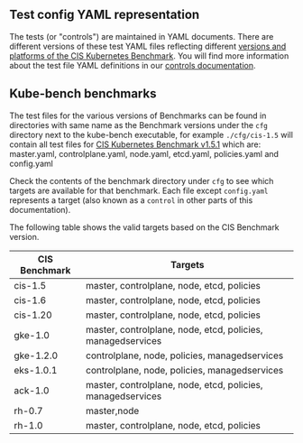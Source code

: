 ## Test config YAML representation

The tests (or "controls") are maintained in YAML documents. There are different versions of these test YAML files reflecting different [versions and platforms of the CIS Kubernetes Benchmark](./platforms.md). You will find more information about the test file YAML definitions in our [controls documentation](./controls.md).

## Kube-bench benchmarks

The test files for the various versions of Benchmarks can be found in directories
with same name as the Benchmark versions under the `cfg` directory next to the kube-bench executable, 
for example `./cfg/cis-1.5` will contain all test files for [CIS Kubernetes Benchmark v1.5.1](https://workbench.cisecurity.org/benchmarks/4892) which are:
master.yaml, controlplane.yaml, node.yaml, etcd.yaml, policies.yaml and config.yaml 

Check the contents of the benchmark directory under `cfg` to see which targets are available for that benchmark. Each file except `config.yaml` represents a target (also known as a `control` in other parts of this documentation). 

The following table shows the valid targets based on the CIS Benchmark version.

| CIS Benchmark | Targets |
|---|---|
| cis-1.5| master, controlplane, node, etcd, policies |
| cis-1.6| master, controlplane, node, etcd, policies |
|cis-1.20| master, controlplane, node, etcd, policies |
| gke-1.0| master, controlplane, node, etcd, policies, managedservices |
| gke-1.2.0| controlplane, node, policies, managedservices |
| eks-1.0.1| controlplane, node, policies, managedservices |
| ack-1.0| master, controlplane, node, etcd, policies, managedservices |
| rh-0.7| master,node|
| rh-1.0| master, controlplane, node, etcd, policies |


